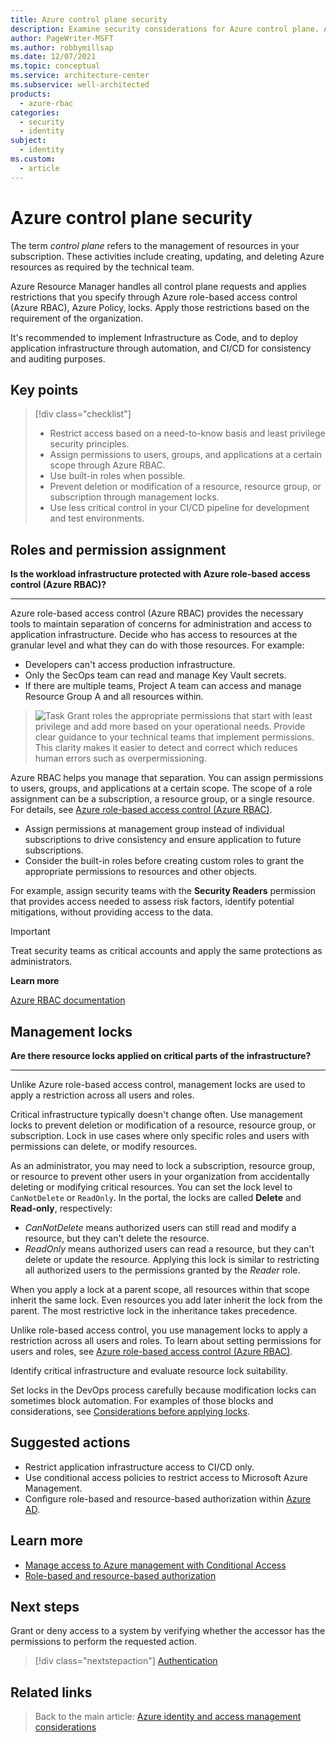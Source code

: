 ```yaml
---
title: Azure control plane security
description: Examine security considerations for Azure control plane. A control plane refers to the management of resources in your subscription.
author: PageWriter-MSFT
ms.author: robbymillsap
ms.date: 12/07/2021
ms.topic: conceptual
ms.service: architecture-center
ms.subservice: well-architected
products:
  - azure-rbac
categories:
  - security
  - identity
subject:
  - identity
ms.custom:
  - article
---
```


# Azure control plane security

The term _control plane_ refers to the management of resources in your subscription. These activities include creating, updating, and deleting Azure resources as required by the technical team.

Azure Resource Manager handles all control plane requests and applies restrictions that you specify through Azure role-based access control (Azure RBAC), Azure Policy, locks. Apply those restrictions based on the requirement of the organization.

It's recommended to implement Infrastructure as Code, and to deploy application infrastructure through automation, and CI/CD for consistency and auditing purposes.

## Key points
> [!div class="checklist"]
> - Restrict access based on a need-to-know basis and least privilege security principles.
> - Assign permissions to users, groups, and applications at a certain scope through Azure RBAC.
> - Use built-in roles when possible.
> - Prevent deletion or modification of a resource, resource group, or subscription through management locks.
> - Use less critical control in your CI/CD pipeline for development and test environments.

## Roles and permission assignment

**Is the workload infrastructure protected with Azure role-based access control (Azure RBAC)?**
***

Azure role-based access control (Azure RBAC) provides the necessary tools to maintain separation of concerns for administration and access to application infrastructure. Decide who has access to resources at the granular level and what they can do with those resources. For example:

- Developers can't access production infrastructure.
- Only the SecOps team can read and manage Key Vault secrets.
- If there are multiple teams, Project A team can access and manage Resource Group A and all resources within.

> ![Task](./images/i-best-practices.png) Grant roles the appropriate permissions that start with least privilege and add more based on your operational needs. Provide clear guidance to your technical teams that implement permissions. This clarity makes it easier to detect and correct which reduces human errors such as overpermissioning.

Azure RBAC helps you manage that separation. You can assign permissions to users, groups, and applications at a certain scope. The scope of a role assignment can be a subscription, a resource group, or a single resource. For details, see [Azure role-based access control (Azure RBAC)](/azure/role-based-access-control/overview).

- Assign permissions at management group instead of individual subscriptions to drive consistency and ensure application to future subscriptions.
- Consider the built-in roles before creating custom roles to grant the appropriate permissions to resources and other objects.

For example, assign security teams with the **Security Readers** permission that provides access needed to assess risk factors, identify potential mitigations, without providing access to the data.

> [!IMPORTANT]
> Treat security teams as critical accounts and apply the same protections as administrators.

**Learn more**

[Azure RBAC documentation](/azure/role-based-access-control/)

## Management locks

**Are there resource locks applied on critical parts of the infrastructure?**
***

Unlike Azure role-based access control, management locks are used to apply a restriction across all users and roles.

Critical infrastructure typically doesn't change often. Use management locks to prevent deletion or modification of a resource, resource group, or subscription. Lock in use cases where only specific roles and users with permissions can delete, or modify resources.

As an administrator, you may need to lock a subscription, resource group, or resource to prevent other users in your organization from accidentally deleting or modifying critical resources. You can set the lock level to `CanNotDelete` or `ReadOnly`. In the portal, the locks are called **Delete** and **Read-only**, respectively:

- *CanNotDelete* means authorized users can still read and modify a resource, but they can't delete the resource.
- *ReadOnly* means authorized users can read a resource, but they can't delete or update the resource. Applying this lock is similar to restricting all authorized users to the permissions granted by the *Reader* role.

When you apply a lock at a parent scope, all resources within that scope inherit the same lock. Even resources you add later inherit the lock from the parent. The most restrictive lock in the inheritance takes precedence.

Unlike role-based access control, you use management locks to apply a restriction across all users and roles. To learn about setting permissions for users and roles, see [Azure role-based access control (Azure RBAC)](/azure/role-based-access-control/overview).

Identify critical infrastructure and evaluate resource lock suitability.

Set locks in the DevOps process carefully because modification locks can sometimes block automation. For examples of those blocks and considerations, see [Considerations before applying locks](/azure/azure-resource-manager/management/lock-resources#considerations-before-applying-locks).

## Suggested actions

- Restrict application infrastructure access to CI/CD only.
- Use conditional access policies to restrict access to Microsoft Azure Management.
- Configure role-based and resource-based authorization within [Azure AD](/azure/active-directory/).

## Learn more

- [Manage access to Azure management with Conditional Access](/azure/role-based-access-control/conditional-access-azure-management)
- [Role-based and resource-based authorization](/azure/architecture/multitenant-identity/authorize)

## Next steps

Grant or deny access to a system by verifying whether the accessor has the permissions to perform the requested action.

> [!div class="nextstepaction"]
> [Authentication](design-identity-authentication.md)

## Related links

> Back to the main article: [Azure identity and access management considerations](design-identity.md)
